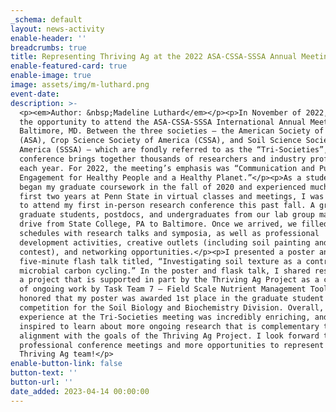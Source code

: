 ```yaml
---
_schema: default
layout: news-activity
enable-header: ''
breadcrumbs: true
title: Representing Thriving Ag at the 2022 ASA-CSSA-SSSA Annual Meeting
enable-featured-card: true
enable-image: true
image: assets/img/m-luthard.png
event-date:
description: >-
  <p><em>Author: &nbsp;Madeline Luthard</em></p><p>In November of 2022, I had
  the opportunity to attend the ASA-CSSA-SSSA International Annual Meeting in
  Baltimore, MD. Between the three societies – the American Society of Agronomy
  (ASA), Crop Science Society of America (CSSA), and Soil Science Society of
  America (SSSA) – which are fondly referred to as the “Tri-Societies”, this
  conference brings together thousands of researchers and industry professionals
  each year. For 2022, the meeting’s emphasis was “Communication and Public
  Engagement for Healthy People and a Healthy Planet.”</p><p>As a student who
  began my graduate coursework in the fall of 2020 and experienced much of my
  first two years at Penn State in virtual classes and meetings, I was thrilled
  to attend my first in-person research conference this past fall. A group of
  graduate students, postdocs, and undergraduates from our lab group made the
  drive from State College, PA to Baltimore. Once we arrived, we filled our
  schedules with research talks and symposia, as well as professional
  development activities, creative outlets (including soil painting and an art
  contest), and networking opportunities.</p><p>I presented a poster and
  five-minute flash talk titled, “Investigating soil texture as a control on
  microbial carbon cycling.” In the poster and flask talk, I shared results from
  a project that is supported in part by the Thriving Ag Project as a component
  of ongoing work by Task Team 7 – Field Scale Nutrient Management Tools. I was
  honored that my poster was awarded 1st place in the graduate student
  competition for the Soil Biology and Biochemistry Division. Overall, my
  experience at the Tri-Societies meeting was incredibly enriching, and I was
  inspired to learn about more ongoing research that is complementary to and in
  alignment with the goals of the Thriving Ag Project. I look forward to future
  professional conference meetings and more opportunities to represent the
  Thriving Ag team!</p>
enable-button-link: false
button-text: ''
button-url: ''
date_added: 2023-04-14 00:00:00
---
```

